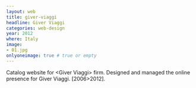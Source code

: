 ```yaml
---
layout: web
title: giver-viaggi
headline: Giver Viaggi
categories: web-design
year: 2012
where: Italy
image:
- 01.jpg
onlyoneimage: true # true or empty
---
```

Catalog website for &lt;Giver Viaggi&gt; firm.
Designed and managed the online presence for Giver Viaggi.   [2006>2012].
